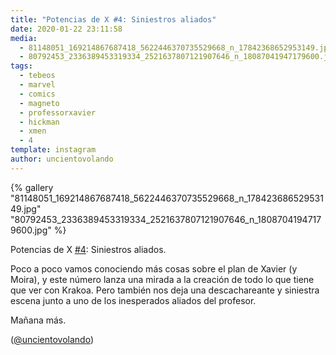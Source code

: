 ```yaml
---
title: "Potencias de X #4: Siniestros aliados"
date: 2020-01-22 23:11:58
media: 
  - 81148051_169214867687418_5622446370735529668_n_17842368652953149.jpg
  - 80792453_2336389453319334_2521637807121907646_n_18087041947179600.jpg
tags: 
  - tebeos
  - marvel
  - comics
  - magneto
  - professorxavier
  - hickman
  - xmen
  - 4
template: instagram
author: uncientovolando
---
```


{% gallery "81148051_169214867687418_5622446370735529668_n_17842368652953149.jpg" "80792453_2336389453319334_2521637807121907646_n_18087041947179600.jpg" %}

Potencias de X [#4](/tags/4): Siniestros aliados.

Poco a poco vamos conociendo más cosas sobre el plan de Xavier (y Moira), y este número lanza una mirada a la creación de todo lo que tiene que ver con Krakoa. Pero también nos deja una descachareante y siniestra escena junto a uno de los inesperados aliados del profesor.

Mañana más.

([@uncientovolando](https://instagram.com/uncientovolando))
